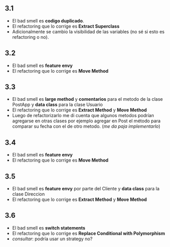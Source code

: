 ## 3.1

- El bad smell es **codigo duplicado**.
- El refactoring que lo corrige es **Extract Superclass**
- Adicionalmente se cambio la visibilidad de las variables (no sé si esto es refactoring o no).

## 3.2

- El bad smell es **feature envy**
- El refactoring que lo corrige es **Move Method**

## 3.3

- El bad smell es **large method** y **comentarios** para el metodo de la clase PostApp y **data class** para la clase Usuario
- El refactoring que lo corrige es **Extract Method** y **Move Method**
- Luego de refactorizarlo me di cuenta que algunos metodos podrían agregarse en otras clases por ejemplo agregar en Post el método para comparar su fecha con el de otro metodo. (_me da paja implementarlo_)

## 3.4

- El bad smell es **feature envy**
- El refactoring que lo corrige es **Move Method**

## 3.5

- El bad smell es **feature envy** por parte del Cliente y **data class** para la clase Direccion
- El refactoring que lo corrige es **Extract Method** y **Move Method**

## 3.6

- El bad smell es **switch statements**
- El refactoring que lo corrige es **Replace Conditional with Polymorphism**
- _consultar_: podría usar un strategy no?
